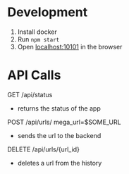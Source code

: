 Development
================

1. Install docker
2. Run `npm start`
3. Open [localhost:10101](http://localhost:10101/) in the browser

API Calls
=========

GET /api/status 
- returns the status of the app

POST /api/urls/ 
mega_url=$SOME_URL
- sends the url to the backend

DELETE /api/urls/{url_id}
- deletes a url from the history

